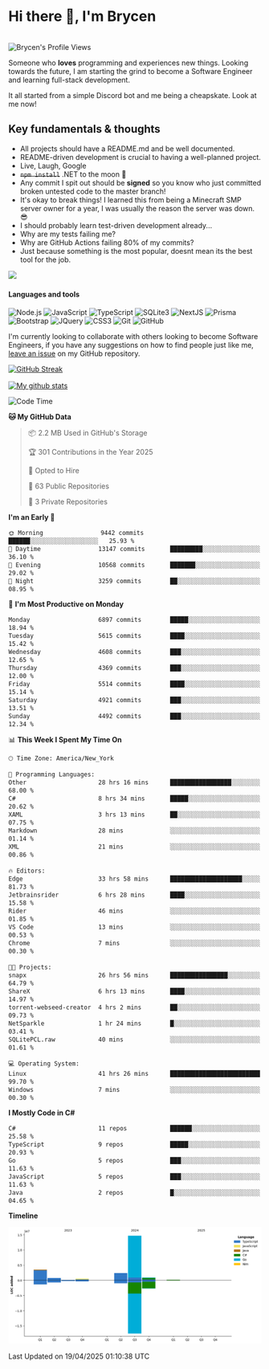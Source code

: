 # Hi there 👋, I'm Brycen

<br>
<img src="https://komarev.com/ghpvc/?username=BrycensRanch" alt="Brycen's Profile Views" />

Someone who **loves** programming and experiences new things. Looking towards the future, I am starting the grind to become a Software Engineer and learning full-stack development.

It all started from a simple Discord bot and me being a cheapskate. Look at me now!

## Key fundamentals & thoughts

- All projects should have a README.md and be well documented.
- README-driven development is crucial to having a well-planned project.
- Live, Laugh, Google
- ~~`npm install`~~ .NET to the moon 🚀
- Any commit I spit out should be **signed** so you know who just committed broken untested code to the master branch!
- It's okay to break things! I learned this from being a Minecraft SMP server owner for a year, I was usually the reason the server was down. 😎
- I should probably learn test-driven development already...
- Why are my tests failing me?
- Why are GitHub Actions failing 80% of my commits? 
- Just because something is the most popular, doesnt mean its the best tool for the job.

<img src="https://res.cloudinary.com/practicaldev/image/fetch/s--OoBLh7-Q--/c_limit%2Cf_auto%2Cfl_progressive%2Cq_auto%2Cw_880/https://cdn-images-1.medium.com/max/1614/1%2A8BlqJ8lNVZzuRjAg1mZ50w.png" height="400"/>

<h4>Languages and tools</h4>
<p>
  <img src="https://img.shields.io/badge/node.js%20-%2343853D.svg?&style=for-the-badge&logo=node.js&logoColor=white" alt="Node.js" />
  <img src="https://img.shields.io/badge/javascript%20-%23323330.svg?&style=for-the-badge&logo=javascript&logoColor=%23F7DF1E" alt="JavaScript" />
  <img src="https://img.shields.io/badge/typescript%20-%23323330.svg?&style=for-the-badge&logo=typescript&logoColor=#3467eb" alt="TypeScript" />
  <img src="https://img.shields.io/badge/sqlite3%20-%23323330.svg?&style=for-the-badge&logo=sqlite&logoColor=#3467eb" alt="SQLite3" />
  <img src="https://img.shields.io/badge/Next.JS%20-%23323330.svg?&style=for-the-badge&logo=next.js&logoColor=#3467eb" alt="NextJS" />
  <img src="https://img.shields.io/badge/Prisma%20-%23323330.svg?&style=for-the-badge&logo=prisma&logoColor=#3467eb" alt="Prisma" />
  <img src="https://img.shields.io/badge/bootstrap%20-%23323330.svg?&style=for-the-badge&logo=bootstrap" alt="Bootstrap" />
  <img src="https://img.shields.io/badge/jquery%20-%23323330.svg?&style=for-the-badge&logo=jquery" alt="JQuery" />
  <img src="https://img.shields.io/badge/css3%20-%23323330.svg?&style=for-the-badge&logo=css3" alt="CSS3" />
  <img src="https://img.shields.io/badge/git%20-%23323330.svg?&style=for-the-badge&logo=git" alt="Git" />
  <img src="https://img.shields.io/badge/github%20-%23323330.svg?&style=for-the-badge&logo=github" alt="GitHub" />
</p>

 I'm currently looking to collaborate with others looking to become Software Engineers, if you have any suggestions on how to find people just like me, [leave an issue](https://github.com/BrycensRanch/BrycensRanch/issues/new) on my GitHub repository.
 
 <p><a href="https://git.io/streak-stats"><img src=https://github-readme-streak-stats-eight.vercel.app?refreshcache12&user=BrycensRanch&amp;theme=dark&amp;hide_border=true&fire=EB5454&amp;ring=0CEB19" alt="GitHub Streak"></a></p>

<a href="https://github.com/anuraghazra/github-readme-stats">
  <img align="center" src="https://github-readme-stats.anuraghazra1.vercel.app/api?username=BrycensRanch&show_icons=true&line_height=27&include_all_commits=true" alt="My github stats" />
</a>

<!--START_SECTION:waka-->
![Code Time](http://img.shields.io/badge/Code%20Time-1%2C931%20hrs%2059%20mins-blue)

**🐱 My GitHub Data** 

> 📦 2.2 MB Used in GitHub's Storage 
 > 
> 🏆 301 Contributions in the Year 2025
 > 
> 💼 Opted to Hire
 > 
> 📜 63 Public Repositories 
 > 
> 🔑 3 Private Repositories 
 > 
**I'm an Early 🐤** 

```text
🌞 Morning                9442 commits        ██████░░░░░░░░░░░░░░░░░░░   25.93 % 
🌆 Daytime                13147 commits       █████████░░░░░░░░░░░░░░░░   36.10 % 
🌃 Evening                10568 commits       ███████░░░░░░░░░░░░░░░░░░   29.02 % 
🌙 Night                  3259 commits        ██░░░░░░░░░░░░░░░░░░░░░░░   08.95 % 
```
📅 **I'm Most Productive on Monday** 

```text
Monday                   6897 commits        █████░░░░░░░░░░░░░░░░░░░░   18.94 % 
Tuesday                  5615 commits        ████░░░░░░░░░░░░░░░░░░░░░   15.42 % 
Wednesday                4608 commits        ███░░░░░░░░░░░░░░░░░░░░░░   12.65 % 
Thursday                 4369 commits        ███░░░░░░░░░░░░░░░░░░░░░░   12.00 % 
Friday                   5514 commits        ████░░░░░░░░░░░░░░░░░░░░░   15.14 % 
Saturday                 4921 commits        ███░░░░░░░░░░░░░░░░░░░░░░   13.51 % 
Sunday                   4492 commits        ███░░░░░░░░░░░░░░░░░░░░░░   12.34 % 
```


📊 **This Week I Spent My Time On** 

```text
🕑︎ Time Zone: America/New_York

💬 Programming Languages: 
Other                    28 hrs 16 mins      █████████████████░░░░░░░░   68.00 % 
C#                       8 hrs 34 mins       █████░░░░░░░░░░░░░░░░░░░░   20.62 % 
XAML                     3 hrs 13 mins       ██░░░░░░░░░░░░░░░░░░░░░░░   07.75 % 
Markdown                 28 mins             ░░░░░░░░░░░░░░░░░░░░░░░░░   01.14 % 
XML                      21 mins             ░░░░░░░░░░░░░░░░░░░░░░░░░   00.86 % 

🔥 Editors: 
Edge                     33 hrs 58 mins      ████████████████████░░░░░   81.73 % 
Jetbrainsrider           6 hrs 28 mins       ████░░░░░░░░░░░░░░░░░░░░░   15.58 % 
Rider                    46 mins             ░░░░░░░░░░░░░░░░░░░░░░░░░   01.85 % 
VS Code                  13 mins             ░░░░░░░░░░░░░░░░░░░░░░░░░   00.53 % 
Chrome                   7 mins              ░░░░░░░░░░░░░░░░░░░░░░░░░   00.30 % 

🐱‍💻 Projects: 
snapx                    26 hrs 56 mins      ████████████████░░░░░░░░░   64.79 % 
ShareX                   6 hrs 13 mins       ████░░░░░░░░░░░░░░░░░░░░░   14.97 % 
torrent-webseed-creator  4 hrs 2 mins        ██░░░░░░░░░░░░░░░░░░░░░░░   09.73 % 
NetSparkle               1 hr 24 mins        █░░░░░░░░░░░░░░░░░░░░░░░░   03.41 % 
SQLitePCL.raw            40 mins             ░░░░░░░░░░░░░░░░░░░░░░░░░   01.61 % 

💻 Operating System: 
Linux                    41 hrs 26 mins      █████████████████████████   99.70 % 
Windows                  7 mins              ░░░░░░░░░░░░░░░░░░░░░░░░░   00.30 % 
```

**I Mostly Code in C#** 

```text
C#                       11 repos            ██████░░░░░░░░░░░░░░░░░░░   25.58 % 
TypeScript               9 repos             █████░░░░░░░░░░░░░░░░░░░░   20.93 % 
Go                       5 repos             ███░░░░░░░░░░░░░░░░░░░░░░   11.63 % 
JavaScript               5 repos             ███░░░░░░░░░░░░░░░░░░░░░░   11.63 % 
Java                     2 repos             █░░░░░░░░░░░░░░░░░░░░░░░░   04.65 % 
```



**Timeline**

![Lines of Code chart](https://raw.githubusercontent.com/BrycensRanch/BrycensRanch/main/assets/bar_graph.png)


 Last Updated on 19/04/2025 01:10:38 UTC
<!--END_SECTION:waka-->

<!--
**BrycensRanch/BrycensRanch** is a ✨ _special_ ✨ repository because its `README.md` (this file) appears on your GitHub profile.

Here are some ideas to get you started:

- 🔭 I’m currently working on ...
- 🌱 I’m currently learning ...
- 👯 I’m looking to collaborate on ...
- 🤔 I’m looking for help with ...
- 💬 Ask me about ...
- 📫 How to reach me: ...
- 😄 Pronouns: ...
- ⚡ Fun fact: ...
-->
